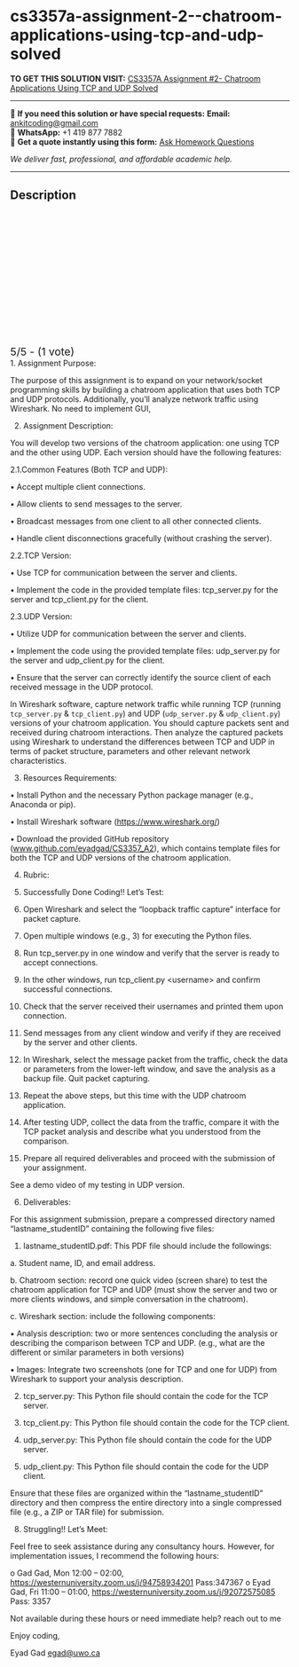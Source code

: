 # cs3357a-assignment-2--chatroom-applications-using-tcp-and-udp-solved
**TO GET THIS SOLUTION VISIT:** [CS3357A Assignment #2- Chatroom Applications Using TCP and UDP Solved](https://www.ankitcodinghub.com/product/cs3357a-assignment-2-building-two-chatroom-applications-using-tcp-and-udp-solved/)


---

📩 **If you need this solution or have special requests:** **Email:** ankitcoding@gmail.com  
📱 **WhatsApp:** +1 419 877 7882  
📄 **Get a quote instantly using this form:** [Ask Homework Questions](https://www.ankitcodinghub.com/services/ask-homework-questions/)

*We deliver fast, professional, and affordable academic help.*

---

<h2>Description</h2>



<div class="kk-star-ratings kksr-auto kksr-align-center kksr-valign-top" data-payload="{&quot;align&quot;:&quot;center&quot;,&quot;id&quot;:&quot;119623&quot;,&quot;slug&quot;:&quot;default&quot;,&quot;valign&quot;:&quot;top&quot;,&quot;ignore&quot;:&quot;&quot;,&quot;reference&quot;:&quot;auto&quot;,&quot;class&quot;:&quot;&quot;,&quot;count&quot;:&quot;1&quot;,&quot;legendonly&quot;:&quot;&quot;,&quot;readonly&quot;:&quot;&quot;,&quot;score&quot;:&quot;5&quot;,&quot;starsonly&quot;:&quot;&quot;,&quot;best&quot;:&quot;5&quot;,&quot;gap&quot;:&quot;4&quot;,&quot;greet&quot;:&quot;Rate this product&quot;,&quot;legend&quot;:&quot;5\/5 - (1 vote)&quot;,&quot;size&quot;:&quot;24&quot;,&quot;title&quot;:&quot;CS3357A Assignment #2- Chatroom Applications Using TCP and UDP Solved&quot;,&quot;width&quot;:&quot;138&quot;,&quot;_legend&quot;:&quot;{score}\/{best} - ({count} {votes})&quot;,&quot;font_factor&quot;:&quot;1.25&quot;}">

<div class="kksr-stars">

<div class="kksr-stars-inactive">
            <div class="kksr-star" data-star="1" style="padding-right: 4px">


<div class="kksr-icon" style="width: 24px; height: 24px;"></div>
        </div>
            <div class="kksr-star" data-star="2" style="padding-right: 4px">


<div class="kksr-icon" style="width: 24px; height: 24px;"></div>
        </div>
            <div class="kksr-star" data-star="3" style="padding-right: 4px">


<div class="kksr-icon" style="width: 24px; height: 24px;"></div>
        </div>
            <div class="kksr-star" data-star="4" style="padding-right: 4px">


<div class="kksr-icon" style="width: 24px; height: 24px;"></div>
        </div>
            <div class="kksr-star" data-star="5" style="padding-right: 4px">


<div class="kksr-icon" style="width: 24px; height: 24px;"></div>
        </div>
    </div>

<div class="kksr-stars-active" style="width: 138px;">
            <div class="kksr-star" style="padding-right: 4px">


<div class="kksr-icon" style="width: 24px; height: 24px;"></div>
        </div>
            <div class="kksr-star" style="padding-right: 4px">


<div class="kksr-icon" style="width: 24px; height: 24px;"></div>
        </div>
            <div class="kksr-star" style="padding-right: 4px">


<div class="kksr-icon" style="width: 24px; height: 24px;"></div>
        </div>
            <div class="kksr-star" style="padding-right: 4px">


<div class="kksr-icon" style="width: 24px; height: 24px;"></div>
        </div>
            <div class="kksr-star" style="padding-right: 4px">


<div class="kksr-icon" style="width: 24px; height: 24px;"></div>
        </div>
    </div>
</div>


<div class="kksr-legend" style="font-size: 19.2px;">
            5/5 - (1 vote)    </div>
    </div>
1. Assignment Purpose:

The purpose of this assignment is to expand on your network/socket programming skills by building a chatroom application that uses both TCP and UDP protocols. Additionally, you’ll analyze network traffic using Wireshark. No need to implement GUI,

2. Assignment Description:

You will develop two versions of the chatroom application: one using TCP and the other using UDP. Each version should have the following features:

2.1.Common Features (Both TCP and UDP):

• Accept multiple client connections.

• Allow clients to send messages to the server.

• Broadcast messages from one client to all other connected clients.

• Handle client disconnections gracefully (without crashing the server).

2.2.TCP Version:

• Use TCP for communication between the server and clients.

• Implement the code in the provided template files: tcp_server.py for the server and tcp_client.py for the client.

2.3.UDP Version:

• Utilize UDP for communication between the server and clients.

• Implement the code using the provided template files: udp_server.py for the server and udp_client.py for the client.

• Ensure that the server can correctly identify the source client of each received message in the UDP protocol.

In Wireshark software, capture network traffic while running TCP (running `tcp_server.py` &amp; `tcp_client.py`) and UDP (`udp_server.py` &amp; `udp_client.py`) versions of your chatroom application. You should capture packets sent and received during chatroom interactions. Then analyze the captured packets using Wireshark to understand the differences between TCP and UDP in terms of packet structure, parameters and other relevant network characteristics.

3. Resources Requirements:

• Install Python and the necessary Python package manager (e.g., Anaconda or pip).

• Install Wireshark software (https://www.wireshark.org/)

• Download the provided GitHub repository (www.github.com/eyadgad/CS3357_A2), which contains template files for both the TCP and UDP versions of the chatroom application.

4. Rubric:

5. Successfully Done Coding!! Let’s Test:

1. Open Wireshark and select the “loopback traffic capture” interface for packet capture.

2. Open multiple windows (e.g., 3) for executing the Python files.

3. Run tcp_server.py in one window and verify that the server is ready to accept connections.

4. In the other windows, run tcp_client.py &lt;username&gt; and confirm successful connections.

5. Check that the server received their usernames and printed them upon connection.

6. Send messages from any client window and verify if they are received by the server and other clients.

7. In Wireshark, select the message packet from the traffic, check the data or parameters from the lower-left window, and save the analysis as a backup file. Quit packet capturing.

8. Repeat the above steps, but this time with the UDP chatroom application.

9. After testing UDP, collect the data from the traffic, compare it with the TCP packet analysis and describe what you understood from the comparison.

10. Prepare all required deliverables and proceed with the submission of your assignment.

See a demo video of my testing in UDP version.

6. Deliverables:

For this assignment submission, prepare a compressed directory named “lastname_studentID” containing the following five files:

1. lastname_studentID.pdf: This PDF file should include the followings:

a. Student name, ID, and email address.

b. Chatroom section: record one quick video (screen share) to test the chatroom application for TCP and UDP (must show the server and two or more clients windows, and simple conversation in the chatroom).

c. Wireshark section: include the following components:

▪ Analysis description: two or more sentences concluding the analysis or describing the comparison between TCP and UDP. (e.g., what are the different or similar parameters in both versions)

▪ Images: Integrate two screenshots (one for TCP and one for UDP) from Wireshark to support your analysis description.

2. tcp_server.py: This Python file should contain the code for the TCP server.

3. tcp_client.py: This Python file should contain the code for the TCP client.

4. udp_server.py: This Python file should contain the code for the UDP server.

5. udp_client.py: This Python file should contain the code for the UDP client.

Ensure that these files are organized within the “lastname_studentID” directory and then compress the entire directory into a single compressed file (e.g., a ZIP or TAR file) for submission.

8. Struggling!! Let’s Meet:

Feel free to seek assistance during any consultancy hours. However, for implementation issues, I recommend the following hours:

o Gad Gad, Mon 12:00 – 02:00, https://westernuniversity.zoom.us/j/94758934201 Pass:347367 o Eyad Gad, Fri 11:00 – 01:00, https://westernuniversity.zoom.us/j/92072575085 Pass: 3357

Not available during these hours or need immediate help? reach out to me

Enjoy coding,

Eyad Gad egad@uwo.ca
